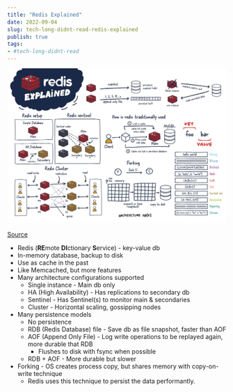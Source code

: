 ```yaml
---
title: "Redis Explained"
date: 2022-09-04
slug: tech-long-didnt-read-redis-explained
publish: true
tags:
- #tech-long-didnt-read 
---
```


![](1-Projects/tech-long-didnt-read/Images/Redis%20Explained.png)

[Source](https://architecturenotes.co/redis)

- Redis (**RE**mote **DI**ctionary **S**ervice) - key-value db
- In-memory database, backup to disk
- Use as cache in the past
- Like Memcached, but more features
- Many architecture configurations supported
  - Single instance - Main db only
  - HA (High Availability) - Has replications to secondary db
  - Sentinel - Has Sentinel(s) to monitor main & secondaries
  - Cluster - Horizontal scaling, gossipping nodes
- Many persistence models
  - No persistence
  - RDB (Redis Database) file - Save db as file snapshot, faster than AOF
  - AOF (Append Only File) - Log write operations to be replayed again, more durable that RDB
    - Flushes to disk with fsync when possible
  - RDB + AOF - More durable but slower
- Forking - OS creates process copy, but shares memory with copy-on-write technique
  - Redis uses this technique to persist the data performantly.
